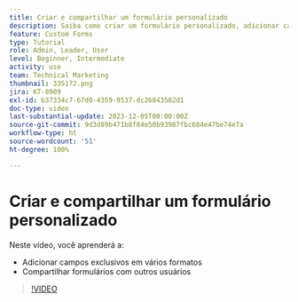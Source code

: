 ```yaml
---
title: Criar e compartilhar um formulário personalizado
description: Saiba como criar um formulário personalizado, adicionar campos exclusivos ao formulário e compartilhá-lo.
feature: Custom Forms
type: Tutorial
role: Admin, Leader, User
level: Beginner, Intermediate
activity: use
team: Technical Marketing
thumbnail: 335172.png
jira: KT-8909
exl-id: b37334c7-67d0-4359-9537-dc26843582d1
doc-type: video
last-substantial-update: 2023-12-05T00:00:00Z
source-git-commit: 9d3d89b471b8f84e50b93987fbc684e47be74e7a
workflow-type: ht
source-wordcount: '51'
ht-degree: 100%

---
```


# Criar e compartilhar um formulário personalizado

Neste vídeo, você aprenderá a:

* Adicionar campos exclusivos em vários formatos
* Compartilhar formulários com outros usuários

>[!VIDEO](https://video.tv.adobe.com/v/335172/?quality=12&learn=on)

